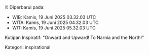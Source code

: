⏰ Diperbarui pada:
- WIB: Kamis, 19 Juni 2025 03.32.03 UTC
- WITA: Kamis, 19 Juni 2025 04.32.03 UTC
- WIT: Kamis, 19 Juni 2025 05.32.03 UTC

Kutipan Inspiratif:
"Onward and Upward!  To Narnia and the North!"


Kategori: inspirational

